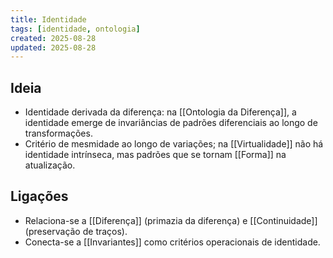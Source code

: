 ```yaml
---
title: Identidade
tags: [identidade, ontologia]
created: 2025-08-28
updated: 2025-08-28
---
```


## Ideia
- Identidade derivada da diferença: na [[Ontologia da Diferença]], a identidade emerge de invariâncias de padrões diferenciais ao longo de transformações.
- Critério de mesmidade ao longo de variações; na [[Virtualidade]] não há identidade intrínseca, mas padrões que se tornam [[Forma]] na atualização.

## Ligações
- Relaciona-se a [[Diferença]] (primazia da diferença) e [[Continuidade]] (preservação de traços).
- Conecta-se a [[Invariantes]] como critérios operacionais de identidade.
